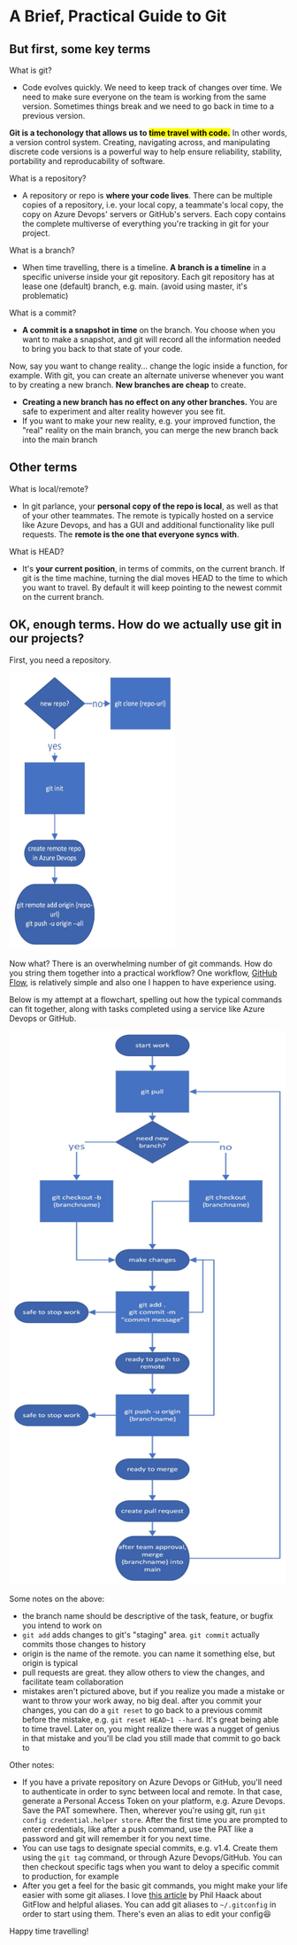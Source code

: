 # A Brief, Practical Guide to Git

## But first, some key terms

What is git?
- Code evolves quickly. We need to keep track of changes over time. We need to make sure everyone on the team is working from the same version. Sometimes things break and we need to go back in time to a previous version. 

**Git is a techonology that allows us to <mark>time travel with code.**</mark> In other words, a version control system. Creating, navigating across, and manipulating discrete code versions is a powerful way to help ensure reliability, stability, portability and reproducability of software.

What is a repository?
- A repository or repo is **where your code lives**. There can be multiple copies of a repository, i.e. your local copy, a teammate's local copy, the copy on Azure Devops' servers or GitHub's servers. Each copy contains the  complete multiverse of everything you're tracking in git for your project.  

What is a branch?
- When time travelling, there is a timeline. **A branch is a timeline** in a specific universe inside your git repository. Each git repository has at lease one (default) branch, e.g. main. (avoid using master, it's problematic)

What is a commit?
- **A commit is a snapshot in time** on the branch. You choose when you want to make a snapshot, and git will record all the information needed to bring you back to that state of your code. 

Now, say you want to change reality... change the logic inside a function, for example. With git, you can create an alternate universe whenever you want to by creating a new branch. **New branches are cheap** to create.
- **Creating a new branch has no effect on any other branches.** You are safe to experiment and alter reality however you see fit.
- If you want to make your new reality, e.g. your improved function, the "real" reality on the main branch, you can merge the new branch back into the main branch

## Other terms
What is local/remote?
- In git parlance, your **personal copy of the repo is local**, as well as that of your other teammates. The remote is typically hosted on a service like Azure Devops, and has a GUI and additional functionality like pull requests. The **remote is the one that everyone syncs with**. 

What is HEAD?
- It's **your current position**, in terms of commits, on the current branch. If git is the time machine, turning the dial moves HEAD to the time to which you want to travel. By default it will keep pointing to the newest commit on the current branch.

## OK, enough terms. How do we actually use git in our projects?

First, you need a repository.

<img src='init.jpeg' width="300" height="500">


Now what? There is an overwhelming number of git commands. How do you string them together into a practical workflow? One workflow, [GitHub Flow](https://githubflow.github.io/), is relatively simple and also one I happen to have experience using.

Below is my attempt at a flowchart, spelling out how the typical commands can fit together, along with tasks completed using a service like Azure Devops or GitHub.

<img src='git_flow.jpeg' width="500" height="1000">

Some notes on the above:
- the branch name should be descriptive of the task, feature, or bugfix you intend to work on
- `git add` adds changes to git's "staging" area. `git commit` actually commits those changes to history
- origin is the name of the remote. you can name it something else, but origin is typical
- pull requests are great. they allow others to view the changes, and facilitate team collaboration
- mistakes aren't pictured above, but if you realize you made a mistake or want to throw your work away, no big deal. after you commit your changes, you can do a `git reset` to go back to a previous commit before the mistake, e.g. `git reset HEAD~1 --hard`. It's great being able to time travel. Later on, you might realize there was a nugget of genius in that mistake and you'll be clad you still made that commit to go back to


Other notes:
- If you have a private repository on Azure Devops or GitHub, you'll need to authenticate in order to sync between local and remote. In that case, generate a Personal Access Token on your platform, e.g. Azure Devops. Save the PAT somewhere. Then, wherever you're using git, run `git config credential.helper store`. After the first time you are prompted to enter credentials, like after a push command, use the PAT like a password and git will remember it for you next time. 
- You can use tags to designate special commits, e.g. v1.4. Create them using the `git tag` command, or through Azure Devops/GitHub. You can then checkout specific tags when you want to deloy a specific commit to production, for example
- After you get a feel for the basic git commands, you might make your life easier with some git aliases. I love [this article](https://haacked.com/archive/2014/07/28/github-flow-aliases/) by Phil Haack about GitFlow and helpful aliases. You can add git aliases to `~/.gitconfig` in order to start using them. There's even an alias to edit your config:satisfied:

Happy time travelling!